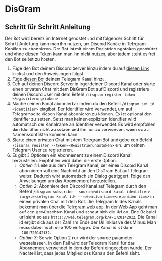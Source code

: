 # DisGram
## Schritt für Schritt Anleitung
Der Bot wird bereits im Internet gehostet und mit folgender Schritt für Schritt Anleitung kann man ihn nutzen, um Discord
Kanäle in Telegram Kanälen zu abonnieren. Der Bot ist mit einem Registrierungstoken geschützt und ohne diesen Token kann 
man ihn nicht nutzen, aber jedem steht es frei den Bot selbst zu hosten. 
1. Füge den Bot deinem Discord Server hinzu indem du auf [diesen Link](https://discordapp.com/oauth2/authorize?&client_id=1011564192182046780&scope=bot&permissions=2147486720) klickst und den Anweisungen folgst.
2. Füge [diesen Bot](t.me/DisGram_die_sache_bot) deinem Telegram Kanal hinzu.
3. Geh auf deinen Discord Server in irgendeinen Discord Kanal oder starte einen privaten Chat mit dem DisGram Bot auf Discord und registriere deinen Discord User mit dem Befehl `/disgram register token <Registrierungstoken>`
4. Mache deinen Kanal abonnierbar indem du den Befehl `/disgram set id <identifier>` eingibst. Der Identifier wird verwendet, um auf Telegramseite diesen Kanal abonnieren zu können. Es ist optional den Identifier zu setzen. Setzt man keinen expliziten Identifier wird automatisch der Kanalname als Identifier verwendet. Es wird empfohlen den Identifier nicht zu setzen und ihn nur zu verwenden, wenn es zu Namenskonflikten kommen kann.
5. Starte einen privaten Chat mit dem Telegram Bot und gebe den Befehl `/disgram register --token=<Registrierungstoken>` ein, um deinen Telegram User zu registrieren.
6. Es gibt 3 Optionen ein Abonnement zu einem Discord Kanal herzustellen. Empfohlen wird dabei die erste Option.
   - *Option 1*: Leite aus dem Telegram Kanal, der einen Discord Kanal abonnieren soll eine Nachricht an den DisGram Bot auf Telegram weiter. Dadurch wird automatisch ein Dialog getriggert. Folge den Anweisungen um das Abonnement herzustellen.
   - *Option 2*: Abonniere den Discord Kanal auf Telegram durch den Befehl `/disgram subscribe --source=<discord kanal identifier> --target=<telegram kanal id> --retention-time=<retention time>` in einem privaten Chat mit dem Bot. Die Telegram Id des Kanals bekommt man über die [Telegram web app](https://web.telegram.org). In der Web App geht man auf den gewünschten Kanal und schaut sich die Url an. Eine Beispiel url sieht so aus
     `https://web.telegram.org/k/#-1720142932`. Die Kanal id ergibt sich aus der Zahl am Ende der Url inklusive des Minus. Man muss dabei noch eine 100 einfügen. Die Kanal id ist dann `-1001720142932`.
   - *Option 3*: So wie Option 2 nur wird der source parameter weggelassen. In dem Fall wird der Telegram Kanal für das Abonnement verwendet in dem der Befehl eingegeben wurde. Der Nachteil ist, dass jedes Mitglied des Kanals den Befehl sieht. 
